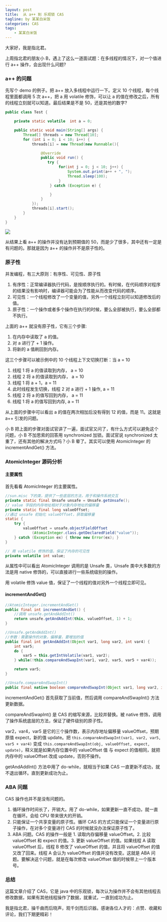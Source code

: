 ```yaml
---
layout: post
title:  从 a++ 到 乐观锁 CAS
tagline: by 某某白米饭
categories: CAS
tags: 
    - 某某白米饭
---
```


大家好，我是指北君。

上周指北君的朋友小 B，遇上了这么一道面试题：在多线程的情况下，对一个值进行 a++ 操作，会出现什么问题?
<!--more-->

### a++ 的问题

先写个 demo 的例子。把 a++ 放入多线程中运行一下。定义 10 个线程，每个线程里面都调用 5 次 a++，把 a 用 volatile 修饰，可以让 a 的值在修改之后，所有的线程立刻就可以知道。最后结果是不是 50，还是其他的数字? 

```java
public class Test {

    private static volatile  int a = 0;

    public static void main(String[] args) {
        Thread[] threads = new Thread[10];
        for (int i = 0; i < 10; i++) {
            threads[i] = new Thread(new Runnable(){

                @Override
                public void run() {
                   try {
                        for(int j = 0; j < 10; j++) {
                            System.out.print(a++ + ", ");
                            Thread.sleep(100);
                        }
                    } catch (Exception e) {

                    }
                }
            });
            threads[i].start();
        }
    }
}

```

![](http://www.javanorth.cn/assets/images/2021/cas/0.png)

从结果上看 a++ 的操作并没有达到预期值的 50，而是少了很多，其中还有一定是有问题的。那就是因为 a++ 的操作并不是原子性的。

### 原子性

并发编程，有三大原则：有序性、可见性、原子性

1. 有序性：正常编译器执行代码，是按顺序执行的。有时候，在代码顺序对程序的结果没有影响时，编译器可能会为了性能从而改变代码的顺序。
2. 可见性：一个线程修改了一个变量的值，另外一个线程立刻可以知道修改后的值。
3. 原子性：一个操作或者多个操作在执行的时候，要么全部被执行，要么全部都不执行。  

上面的 a++ 就没有原子性，它有三个步骤:

1. 在内存中读取了 a 的值。
2. 对 a 进行了 + 1 操作。
3. 将新的 a 值刷回到内存。

这三个步骤可以被示例中的 10 个线程上下文切换打断：当 a = 10
1. 线程 1 将 a 的值读取到内存， a = 10
2. 线程 2 将 a 的值读取到内存， a = 10
3. 线程 1 将 a + 1，a = 11
4. 此时线程发生切换，线程 2 对 a 进行 + 1 操作, a = 11
5. 线程 2 将 a 的值写回到内存， a = 11
6. 线程 1 将 a 的值写回到内存, a = 11

从上面的步骤中可以看出 a 的值在两次相加后没有得到 12 的值，而是 11。这就是 a++ 引发的问题。

小 B 把上面的步骤对面试官讲了一遍，面试官又问了，有什么方式可以避免这个问题，小 B 不加思索的回答用 synchronized 加锁。面试官说 synchronized 太重了，还有其他的解决方式吗？小 B 晕了。其实可以使用 AtomicInteger 的 incrementAndGet() 方法。

### AtomicInteger 源码分析

#### 主要属性

首先看看 AtomicInteger 的主要属性。

```java
//sun.misc 下的类，提供了一些底层的方法，用于和操作系统交互
private static final Unsafe unsafe = Unsafe.getUnsafe();
// value 字段的内存地址相对于对象内存地址的偏移量
private static final long valueOffset;
//通过 unsafe 初始化 valueOffset，获取偏移量
static {
    try {
        valueOffset = unsafe.objectFieldOffset
            (AtomicInteger.class.getDeclaredField("value"));
    } catch (Exception ex) { throw new Error(ex); }
}

// 用 valatile 修饰的值，保证了内存的可见性
private volatile int value;
```

从属性中可以看出 AtomicInteger 调用的是 Unsafe 类，Unsafe 类中大多数的方法是用 native 修饰的，可以直接进行一些系统级别的操作。

用 volatile 修饰 value 值，保证了一个线程的值对另外一个线程立即可见。

#### incrementAndGet()

```java
//AtomicInteger.incrementAndGet()
public final int incrementAndGet() {
    //调用 unsafe.getAndAddInt()
    return unsafe.getAndAddInt(this, valueOffset, 1) + 1;
}

//Unsafe.getAndAddInt()
//参数：需要操作的对象，偏移量，要增加的值
public final int getAndAddInt(Object var1, long var2, int var4) {
    int var5;
    do {
        var5 = this.getIntVolatile(var1, var2);
    } while(!this.compareAndSwapInt(var1, var2, var5, var5 + var4));

    return var5;
}

//Unsafe.compareAndSwapInt()
public final native boolean compareAndSwapInt(Object var1, long var2, int var4, int var5);
```

incrementAndGet() 首先获取了当前值，然后调用 compareAndSwapInt() 方法更新数据。

compareAndSwapInt() 是 CAS 的缩写来源，比较并替换。被 native 修饰，调用了操作系统底层的方法，保证了硬件级别的原子性。

var2，var4，var5 是它的三个操作数，表示内存地址偏移量 valueOffset，预期原值 expect，新的值 update。把 `this.compareAndSwapInt(var1, var2, var5, var5 + var4)` 变成 `this.compareAndSwapInt(obj, valueOffset, expect, update)`，释义就是如果内存位置中的 valueOffset 值 与 expect 的值相同，就把内存中的 valueOffset 改成 update，否则不操作。

getAndAddInt() 方法中用了 do-while，就相当于如果 CAS 一直更新不成功，就不退出循环。直到更新成功为止。

### ABA 问题

CAS 操作也并不是没有问题的。

1. 循环操作时间长了，开销大。用了 do-while，如果更新一直不成功，就一直在循环。会给 CPU 带来很大的开销。
2. 只能保证一个共享变量的原子性。循环 CAS 的方式只能保证一个变量进行原子操作，在对多个变量进行 CAS 的时候就没办法保证原子性了。
3. ABA 问题。CAS 的操作一般是 1. 读取内存偏移量 valueOffset。2. 比较 valueOffset 和 expect 的值。3. 更新 valueOffset 的值。如果线程 A 读取 valueOffset 后，线程 B 修改了 valueOffset 的值，并且将 valueOffset 的值又改了回来。线程 A 会认为 valueOffset 的值并没有改变。这就是 ABA 问题。要解决这个问题，就是在每次修改 valueOffset 值的时候带上一个版本号。

### 总结

这篇文章介绍了 CAS，它是 java 中的乐观锁，每次认为操作并不会有其他线程去修改数据，如果有其他线程操作了数据，就重试，一直到成功为止。

我是指北君，操千曲而后晓声，观千剑而后识器。感谢各位人才的：点赞、收藏和评论，我们下期更精彩！
